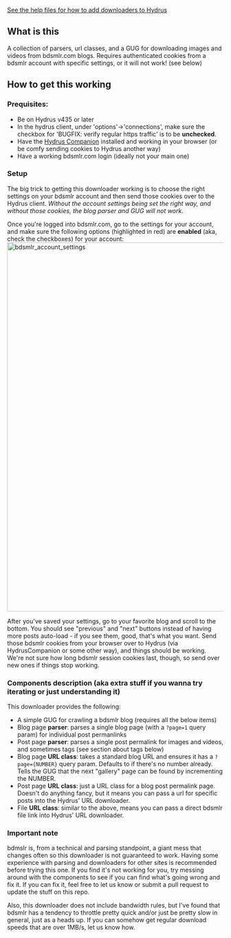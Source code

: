 [See the help files for how to add downloaders to Hydrus](https://hydrusnetwork.github.io/hydrus/help/adding_new_downloaders.html)

## What is this
A collection of parsers, url classes, and a GUG for downloading images and videos from bdsmlr.com blogs. Requires authenticated cookies from a bdsmlr account with specific settings, or it will not work! (see below)

## How to get this working
### Prequisites:
- Be on Hydrus v435 or later
- In the hydrus client, under 'options'->'connections', make sure the checkbox for 'BUGFIX: verify regular https traffic' is to be **unchecked**.
- Have the [Hydrus Companion](https://gitgud.io/prkc/hydrus-companion) installed and working in your browser (or be comfy sending cookies to Hydrus another way)
- Have a working bdsmlr.com login (ideally not your main one)

### Setup
The big trick to getting this downloader working is to choose the right settings on your bdsmlr account and then send those cookies over to the Hydrus client. _Without the account settings being set the right way, and without those cookies, the blog parser and GUG will not work_. 

Once you're logged into bdsmlr.com, go to the settings for your account, and make sure the following options (highlighted in red) are **enabled** (aka, check the checkboxes) for your account:
<img width="856" alt="bdsmlr_account_settings" src="https://user-images.githubusercontent.com/65079055/115484486-e637c580-a220-11eb-8e4a-f065daaf553c.png">

After you've saved your settings, go to your favorite blog and scroll to the bottom. You should see "previous" and "next" buttons instead of having more posts auto-load - if you see them, good, that's what you want. Send those bdsmlr cookies from your browser over to Hydrus (via HydrusCompanion or some other way), and things should be working. We're not sure how long bdsmlr session cookies last, though, so send over new ones if things stop working.

### Components description (aka extra stuff if you wanna try iterating or just understanding it)
This downloader provides the following:
- A simple GUG for crawling a bdsmlr blog (requires all the below items)
- Blog page **parser**: parses a single blog page (with a `?page=1` query param) for individual post permanlinks
- Post page **parser**: parses a single post permalink for images and videos, and sometimes tags (see section about tags below)
- Blog page **URL class**: takes a standard blog URL and ensures it has a `?page={NUMBER}` query param. Defaults to if there's no number already. Tells the GUG that the next "gallery" page can be found by incrementing the NUMBER.
- Post page **URL class**: just a URL class for a blog post permalink page. Doesn't do anything fancy, but it means you can pass a url for specific posts into the Hydrus' URL downloader.
- File **URL class**: similar to the above, means you can pass a direct bdsmlr file link into Hydrus' URL downloader.

### Important note
bdmslr is, from a technical and parsing standpoint, a giant mess that changes often so this downloader is not guaranteed to work. Having some experience with parsing and downloaders for other sites is recommended before trying this one. If you find it's not working for you, try messing around with the components to see if you can find what's going wrong and fix it. If you can fix it, feel free to let us know or submit a pull request to update the stuff on this repo.

Also, this downloader does not include bandwidth rules, but I've found that bdsmlr has a tendency to throttle pretty quick and/or just be pretty slow in general, just as a heads up. If you can somehow get regular download speeds that are over 1MB/s, let us know how.
